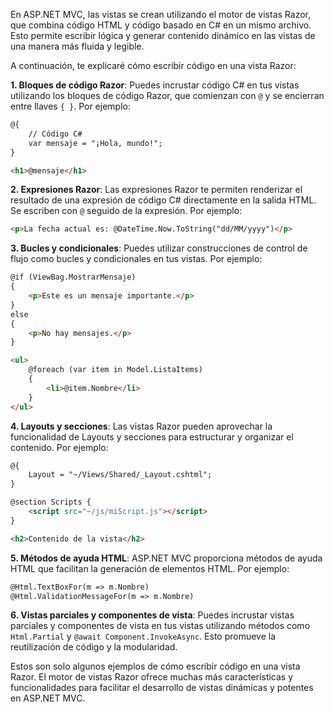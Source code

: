 En ASP.NET MVC, las vistas se crean utilizando el motor de vistas Razor, que combina código HTML y código basado en C# en un mismo archivo. Esto permite escribir lógica y generar contenido dinámico en las vistas de una manera más fluida y legible.

A continuación, te explicaré cómo escribir código en una vista Razor:

**1. Bloques de código Razor**:
Puedes incrustar código C# en tus vistas utilizando los bloques de código Razor, que comienzan con `@` y se encierran entre llaves `{ }`. Por ejemplo:

```html
@{
    // Código C#
    var mensaje = "¡Hola, mundo!";
}

<h1>@mensaje</h1>
```

**2. Expresiones Razor**:
Las expresiones Razor te permiten renderizar el resultado de una expresión de código C# directamente en la salida HTML. Se escriben con `@` seguido de la expresión. Por ejemplo:

```html
<p>La fecha actual es: @DateTime.Now.ToString("dd/MM/yyyy")</p>
```

**3. Bucles y condicionales**:
Puedes utilizar construcciones de control de flujo como bucles y condicionales en tus vistas. Por ejemplo:

```html
@if (ViewBag.MostrarMensaje)
{
    <p>Este es un mensaje importante.</p>
}
else
{
    <p>No hay mensajes.</p>
}

<ul>
    @foreach (var item in Model.ListaItems)
    {
        <li>@item.Nombre</li>
    }
</ul>
```

**4. Layouts y secciones**:
Las vistas Razor pueden aprovechar la funcionalidad de Layouts y secciones para estructurar y organizar el contenido. Por ejemplo:

```html
@{
    Layout = "~/Views/Shared/_Layout.cshtml";
}

@section Scripts {
    <script src="~/js/miScript.js"></script>
}

<h2>Contenido de la vista</h2>
```

**5. Métodos de ayuda HTML**:
ASP.NET MVC proporciona métodos de ayuda HTML que facilitan la generación de elementos HTML. Por ejemplo:

```html
@Html.TextBoxFor(m => m.Nombre)
@Html.ValidationMessageFor(m => m.Nombre)
```

**6. Vistas parciales y componentes de vista**:
Puedes incrustar vistas parciales y componentes de vista en tus vistas utilizando métodos como `Html.Partial` y `@await Component.InvokeAsync`. Esto promueve la reutilización de código y la modularidad.

Estos son solo algunos ejemplos de cómo escribir código en una vista Razor. El motor de vistas Razor ofrece muchas más características y funcionalidades para facilitar el desarrollo de vistas dinámicas y potentes en ASP.NET MVC.